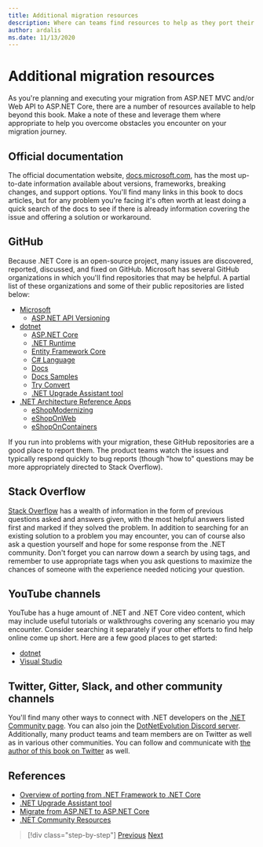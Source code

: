 ```yaml
---
title: Additional migration resources
description: Where can teams find resources to help as they port their .NET Framework apps to .NET Core?
author: ardalis
ms.date: 11/13/2020
---
```


# Additional migration resources

As you're planning and executing your migration from ASP.NET MVC and/or Web API to ASP.NET Core, there are a number of resources available to help beyond this book. Make a note of these and leverage them where appropriate to help you overcome obstacles you encounter on your migration journey.

## Official documentation

The official documentation website, [docs.microsoft.com](https://docs.microsoft.com/), has the most up-to-date information available about versions, frameworks, breaking changes, and support options. You'll find many links in this book to docs articles, but for any problem you're facing it's often worth at least doing a quick search of the docs to see if there is already information covering the issue and offering a solution or workaround.

## GitHub

Because .NET Core is an open-source project, many issues are discovered, reported, discussed, and fixed on GitHub. Microsoft has several GitHub organizations in which you'll find repositories that may be helpful. A partial list of these organizations and some of their public repositories are listed below:

- [Microsoft](https://github.com/microsoft)
  - [ASP.NET API Versioning](https://github.com/microsoft/aspnet-api-versioning)
- [dotnet](https://github.com/dotnet)
  - [ASP.NET Core](https://github.com/dotnet/aspnetcore)
  - [.NET Runtime](https://github.com/dotnet/runtime)
  - [Entity Framework Core](https://github.com/dotnet/efcore)
  - [C# Language](https://github.com/dotnet/csharplang)
  - [Docs](https://github.com/dotnet/docs)
  - [Docs Samples](https://github.com/dotnet/samples)
  - [Try Convert](https://github.com/dotnet/try-convert)
  - [.NET Upgrade Assistant tool](https://aka.ms/dotnet-upgrade-assistant)
- [.NET Architecture Reference Apps](https://github.com/dotnet-architecture)
  - [eShopModernizing](https://github.com/dotnet-architecture/eShopModernizing)
  - [eShopOnWeb](https://github.com/dotnet-architecture/eShopOnWeb)
  - [eShopOnContainers](https://github.com/dotnet-architecture/eShopOnContainers)

If you run into problems with your migration, these GitHub repositories are a good place to report them. The product teams watch the issues and typically respond quickly to bug reports (though "how to" questions may be more appropriately directed to Stack Overflow).

## Stack Overflow

[Stack Overflow](https://stackoverflow.com/) has a wealth of information in the form of previous questions asked and answers given, with the most helpful answers listed first and marked if they solved the problem. In addition to searching for an existing solution to a problem you may encounter, you can of course also ask a question yourself and hope for some response from the .NET community. Don't forget you can narrow down a search by using tags, and remember to use appropriate tags when you ask questions to maximize the chances of someone with the experience needed noticing your question.

## YouTube channels

YouTube has a huge amount of .NET and .NET Core video content, which may include useful tutorials or walkthroughs covering any scenario you may encounter. Consider searching it separately if your other efforts to find help online come up short. Here are a few good places to get started:

- [dotnet](https://www.youtube.com/dotnet)
- [Visual Studio](https://www.youtube.com/visualstudio)

## Twitter, Gitter, Slack, and other community channels

You'll find many other ways to connect with .NET developers on the [.NET Community page](https://dotnet.microsoft.com/platform/community). You can also join the [DotNetEvolution Discord server](https://aka.ms/dotnet-discord). Additionally, many product teams and team members are on Twitter as well as in various other communities. You can follow and communicate with [the author of this book on Twitter](https://twitter.com/ardalis) as well.

## References

- [Overview of porting from .NET Framework to .NET Core](../../core/porting/index.md)
- [.NET Upgrade Assistant tool](https://aka.ms/dotnet-upgrade-assistant)
- [Migrate from ASP.NET to ASP.NET Core](../../core/porting/index.md)
- [.NET Community Resources](https://dotnet.microsoft.com/platform/community)

>[!div class="step-by-step"]
>[Previous](deployment-strategies.md)
>[Next](architectural-differences.md)